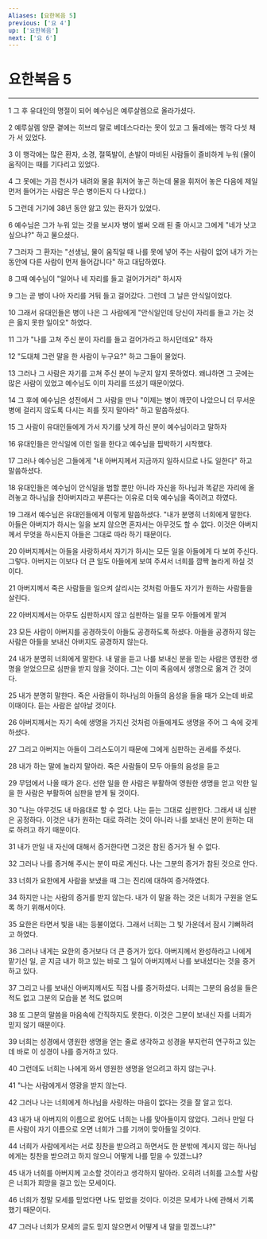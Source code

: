 ```yaml
---
Aliases: [요한복음 5]
previous: ['요 4']
up: ['요한복음']
next: ['요 6']
---
```

# 요한복음 5

***


1 그 후 유대인의 명절이 되어 예수님은 예루살렘으로 올라가셨다. 

2 예루살렘 양문 곁에는 히브리 말로 베데스다라는 못이 있고 그 둘레에는 행각 다섯 채가 서 있었다. 

3 이 행각에는 많은 환자, 소경, 절뚝발이, 손발이 마비된 사람들이 즐비하게 누워 (물이 움직이는 때를 기다리고 있었다. 

4 그 못에는 가끔 천사가 내려와 물을 휘저어 놓곤 하는데 물을 휘저어 놓은 다음에 제일 먼저 들어가는 사람은 무슨 병이든지 다 나았다.) 

5 그런데 거기에 38년 동안 앓고 있는 환자가 있었다. 

6 예수님은 그가 누워 있는 것을 보시자 병이 벌써 오래 된 줄 아시고 그에게 "네가 낫고 싶으냐?" 하고 물으셨다. 

7 그러자 그 환자는 "선생님, 물이 움직일 때 나를 못에 넣어 주는 사람이 없어 내가 가는 동안에 다른 사람이 먼저 들어갑니다" 하고 대답하였다. 

8 그때 예수님이 "일어나 네 자리를 들고 걸어가거라" 하시자 

9 그는 곧 병이 나아 자리를 거둬 들고 걸어갔다. 그런데 그 날은 안식일이었다. 

10 그래서 유대인들은 병이 나은 그 사람에게 "안식일인데 당신이 자리를 들고 가는 것은 옳지 못한 일이오" 하였다. 

11 그가 "나를 고쳐 주신 분이 자리를 들고 걸어가라고 하시던데요" 하자 

12 "도대체 그런 말을 한 사람이 누구요?" 하고 그들이 물었다. 

13 그러나 그 사람은 자기를 고쳐 주신 분이 누군지 알지 못하였다. 왜냐하면 그 곳에는 많은 사람이 있었고 예수님도 이미 자리를 뜨셨기 때문이었다. 

14 그 후에 예수님은 성전에서 그 사람을 만나 "이제는 병이 깨끗이 나았으니 더 무서운 병에 걸리지 않도록 다시는 죄를 짓지 말아라" 하고 말씀하셨다. 

15 그 사람이 유대인들에게 가서 자기를 낫게 하신 분이 예수님이라고 말하자 

16 유대인들은 안식일에 이런 일을 한다고 예수님을 핍박하기 시작했다. 

17 그러나 예수님은 그들에게 "내 아버지께서 지금까지 일하시므로 나도 일한다" 하고 말씀하셨다. 

18 유대인들은 예수님이 안식일을 범할 뿐만 아니라 자신을 하나님과 똑같은 자리에 올려놓고 하나님을 친아버지라고 부른다는 이유로 더욱 예수님을 죽이려고 하였다. 

19 그래서 예수님은 유대인들에게 이렇게 말씀하셨다. "내가 분명히 너희에게 말한다. 아들은 아버지가 하시는 일을 보지 않으면 혼자서는 아무것도 할 수 없다. 이것은 아버지께서 무엇을 하시든지 아들은 그대로 따라 하기 때문이다. 

20 아버지께서는 아들을 사랑하셔서 자기가 하시는 모든 일을 아들에게 다 보여 주신다. 그렇다. 아버지는 이보다 더 큰 일도 아들에게 보여 주셔서 너희를 깜짝 놀라게 하실 것이다. 

21 아버지께서 죽은 사람들을 일으켜 살리시는 것처럼 아들도 자기가 원하는 사람들을 살린다. 

22 아버지께서는 아무도 심판하시지 않고 심판하는 일을 모두 아들에게 맡겨 

23 모든 사람이 아버지를 공경하듯이 아들도 공경하도록 하셨다. 아들을 공경하지 않는 사람은 아들을 보내신 아버지도 공경하지 않는다. 

24 내가 분명히 너희에게 말한다. 내 말을 듣고 나를 보내신 분을 믿는 사람은 영원한 생명을 얻었으므로 심판을 받지 않을 것이다. 그는 이미 죽음에서 생명으로 옮겨 간 것이다. 

25 내가 분명히 말한다. 죽은 사람들이 하나님의 아들의 음성을 들을 때가 오는데 바로 이때이다. 듣는 사람은 살아날 것이다. 

26 아버지께서는 자기 속에 생명을 가지신 것처럼 아들에게도 생명을 주어 그 속에 갖게 하셨다. 

27 그리고 아버지는 아들이 그리스도이기 때문에 그에게 심판하는 권세를 주셨다. 

28 내가 하는 말에 놀라지 말아라. 죽은 사람들이 모두 아들의 음성을 듣고 

29 무덤에서 나올 때가 온다. 선한 일을 한 사람은 부활하여 영원한 생명을 얻고 악한 일을 한 사람은 부활하여 심판을 받게 될 것이다. 

30 "나는 아무것도 내 마음대로 할 수 없다. 나는 듣는 그대로 심판한다. 그래서 내 심판은 공정하다. 이것은 내가 원하는 대로 하려는 것이 아니라 나를 보내신 분이 원하는 대로 하려고 하기 때문이다. 

31 내가 만일 내 자신에 대해서 증거한다면 그것은 참된 증거가 될 수 없다. 

32 그러나 나를 증거해 주시는 분이 따로 계신다. 나는 그분의 증거가 참된 것으로 안다. 

33 너희가 요한에게 사람을 보냈을 때 그는 진리에 대하여 증거하였다. 

34 하지만 나는 사람의 증거를 받지 않는다. 내가 이 말을 하는 것은 너희가 구원을 얻도록 하기 위해서이다. 

35 요한은 타면서 빛을 내는 등불이었다. 그래서 너희는 그 빛 가운데서 잠시 기뻐하려고 하였다. 

36 그러나 내게는 요한의 증거보다 더 큰 증거가 있다. 아버지께서 완성하라고 나에게 맡기신 일, 곧 지금 내가 하고 있는 바로 그 일이 아버지께서 나를 보내셨다는 것을 증거하고 있다. 

37 그리고 나를 보내신 아버지께서도 직접 나를 증거하셨다. 너희는 그분의 음성을 들은 적도 없고 그분의 모습을 본 적도 없으며 

38 또 그분의 말씀을 마음속에 간직하지도 못한다. 이것은 그분이 보내신 자를 너희가 믿지 않기 때문이다. 

39 너희는 성경에서 영원한 생명을 얻는 줄로 생각하고 성경을 부지런히 연구하고 있는데 바로 이 성경이 나를 증거하고 있다. 

40 그런데도 너희는 나에게 와서 영원한 생명을 얻으려고 하지 않는구나. 

41 "나는 사람에게서 영광을 받지 않는다. 

42 그러나 나는 너희에게 하나님을 사랑하는 마음이 없다는 것을 잘 알고 있다. 

43 내가 내 아버지의 이름으로 왔어도 너희는 나를 맞아들이지 않았다. 그러나 만일 다른 사람이 자기 이름으로 오면 너희가 그를 기꺼이 맞아들일 것이다. 

44 너희가 사람에게서는 서로 칭찬을 받으려고 하면서도 한 분밖에 계시지 않는 하나님에게는 칭찬을 받으려고 하지 않으니 어떻게 나를 믿을 수 있겠느냐? 

45 내가 너희를 아버지께 고소할 것이라고 생각하지 말아라. 오히려 너희를 고소할 사람은 너희가 희망을 걸고 있는 모세이다. 

46 너희가 정말 모세를 믿었다면 나도 믿었을 것이다. 이것은 모세가 나에 관해서 기록했기 때문이다. 

47 그러나 너희가 모세의 글도 믿지 않으면서 어떻게 내 말을 믿겠느냐?"
